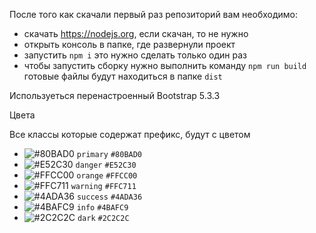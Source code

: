 После того как скачали первый раз репозиторий вам необходимо:

- скачать https://nodejs.org, если скачан, то не нужно
- открыть консоль в папке, где развернули проект
- запустить `npm i` это нужно сделать только один раз
- чтобы запустить сборку нужно выполнить команду `npm run build` готовые файлы будут находиться в папке `dist`

Используеться перенастроенный Bootstrap 5.3.3

Цвета

Все классы которые содержат префикс, будут с цветом

- ![#80BAD0](https://placehold.co/15x15/80BAD0/80BAD0.png) `primary` `#80BAD0`
- ![#E52C30](https://placehold.co/15x15/E52C30/E52C30.png) `danger` `#E52C30`
- ![#FFCC00](https://placehold.co/15x15/FFCC00/FFCC00.png) `orange` `#FFCC00`
- ![#FFC711](https://placehold.co/15x15/FFC711/FFC711.png) `warning` `#FFC711`
- ![#4ADA36](https://placehold.co/15x15/4ADA36/4ADA36.png) `success` `#4ADA36`
- ![#4BAFC9](https://placehold.co/15x15/4BAFC9/4BAFC9.png) `info` `#4BAFC9`
- ![#2C2C2C](https://placehold.co/15x15/2C2C2C/2C2C2C.png) `dark` `#2C2C2C`